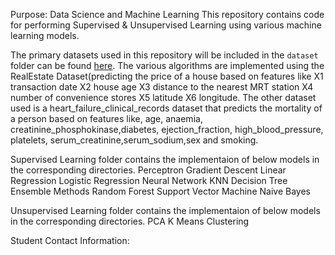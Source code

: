 Purpose: Data Science and Machine Learning
This repository contains code for performing Supervised & Unsupervised Learning using various machine learning models. 

The primary datasets used in this repository will be included in the `dataset` folder can be found [here](https://github.com/yp1300/INDE577/tree/main/Dataset).
The various algorithms are implemented using the RealEstate Dataset(predicting the price of a house based on features like  X1 transaction date	X2 house age	X3 distance to the nearest MRT station	X4 number of convenience stores	X5 latitude	X6 longitude. 
The other dataset used is a heart_failure_clinical_records dataset that predicts the mortality of a person based on features like, age, anaemia, creatinine_phosphokinase,diabetes, ejection_fraction, high_blood_pressure, platelets, serum_creatinine,serum_sodium,sex and smoking.
 

Supervised Learning folder contains the implementaion of below models in the corresponding directories.
Perceptron
Gradient Descent
Linear Regression
Logistic Regression
Neural Network
KNN
Decision Tree
Ensemble Methods
Random Forest
Support Vector Machine
Naive Bayes

Unsupervised Learning folder contains the implementaion of below models in the corresponding directories.
PCA
K Means Clustering

Student Contact Information: